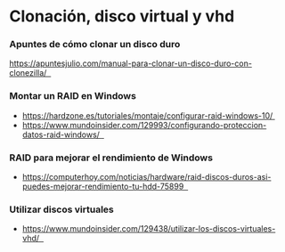 # Clonación, disco virtual y vhd

### Apuntes de cómo clonar un disco duro
https://apuntesjulio.com/manual-para-clonar-un-disco-duro-con-clonezilla/  

### Montar un RAID en Windows
* https://hardzone.es/tutoriales/montaje/configurar-raid-windows-10/ 
* https://www.mundoinsider.com/129993/configurando-proteccion-datos-raid-windows/  

### RAID para mejorar el rendimiento de Windows
* https://computerhoy.com/noticias/hardware/raid-discos-duros-asi-puedes-mejorar-rendimiento-tu-hdd-75899  

### Utilizar discos virtuales
* https://www.mundoinsider.com/129438/utilizar-los-discos-virtuales-vhd/  
